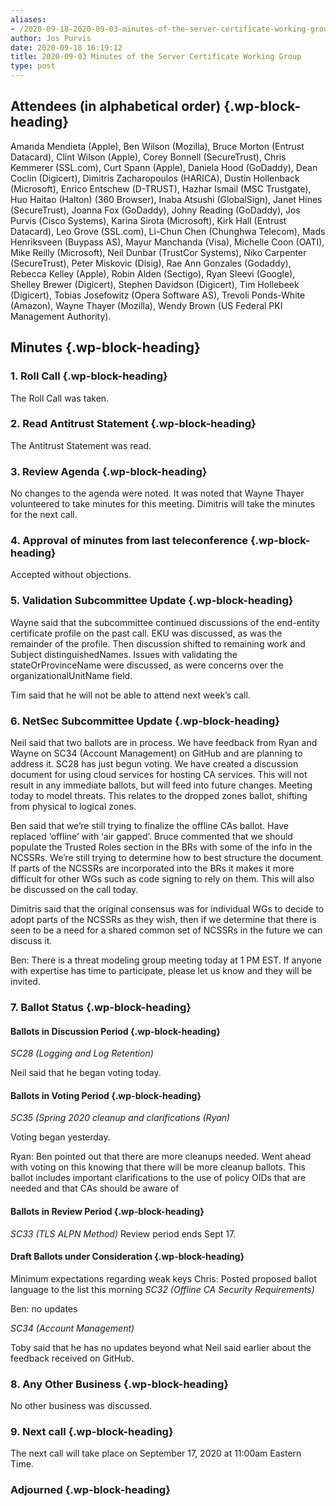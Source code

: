 ```yaml
---
aliases:
- /2020-09-18-2020-09-03-minutes-of-the-server-certificate-working-group/
author: Jos Purvis
date: 2020-09-18 16:19:12
title: 2020-09-03 Minutes of the Server Certificate Working Group
type: post
---
```


## Attendees (in alphabetical order) {.wp-block-heading}

Amanda Mendieta (Apple), Ben Wilson (Mozilla), Bruce Morton (Entrust Datacard), Clint Wilson (Apple), Corey Bonnell (SecureTrust), Chris Kemmerer (SSL.com), Curt Spann (Apple), Daniela Hood (GoDaddy), Dean Coclin (Digicert), Dimitris Zacharopoulos (HARICA), Dustin Hollenback (Microsoft), Enrico Entschew (D-TRUST), Hazhar Ismail (MSC Trustgate), Huo Haitao (Halton) (360 Browser), Inaba Atsushi (GlobalSign), Janet Hines (SecureTrust), Joanna Fox (GoDaddy), Johny Reading (GoDaddy), Jos Purvis (Cisco Systems), Karina Sirota (Microsoft), Kirk Hall (Entrust Datacard), Leo Grove (SSL.com), Li-Chun Chen (Chunghwa Telecom), Mads Henriksveen (Buypass AS), Mayur Manchanda (Visa), Michelle Coon (OATI), Mike Reilly (Microsoft), Neil Dunbar (TrustCor Systems), Niko Carpenter (SecureTrust), Peter Miskovic (Disig), Rae Ann Gonzales (Godaddy), Rebecca Kelley (Apple), Robin Alden (Sectigo), Ryan Sleevi (Google), Shelley Brewer (Digicert), Stephen Davidson (Digicert), Tim Hollebeek (Digicert), Tobias Josefowitz (Opera Software AS), Trevoli Ponds-White (Amazon), Wayne Thayer (Mozilla), Wendy Brown (US Federal PKI Management Authority).

## Minutes {.wp-block-heading}

### 1. Roll Call {.wp-block-heading}

The Roll Call was taken.

### 2. Read Antitrust Statement {.wp-block-heading}

The Antitrust Statement was read.

### 3. Review Agenda {.wp-block-heading}

No changes to the agenda were noted. It was noted that Wayne Thayer volunteered to take minutes for this meeting. Dimitris will take the minutes for the next call.

### 4. Approval of minutes from last teleconference {.wp-block-heading}

Accepted without objections.

### 5. Validation Subcommittee Update {.wp-block-heading}

Wayne said that the subcommittee continued discussions of the end-entity certificate profile on the past call. EKU was discussed, as was the remainder of the profile. Then discussion shifted to remaining work and Subject distinguishedNames. Issues with validating the stateOrProvinceName were discussed, as were concerns over the organizationalUnitName field.

Tim said that he will not be able to attend next week’s call.

### 6. NetSec Subcommittee Update {.wp-block-heading}

Neil said that two ballots are in process. We have feedback from Ryan and Wayne on SC34 (Account Management) on GitHub and are planning to address it. SC28 has just begun voting. We have created a discussion document for using cloud services for hosting CA services. This will not result in any immediate ballots, but will feed into future changes. Meeting today to model threats. This relates to the dropped zones ballot, shifting from physical to logical zones.

Ben said that we’re still trying to finalize the offline CAs ballot. Have replaced ‘offline’ with ‘air gapped’. Bruce commented that we should populate the Trusted Roles section in the BRs with some of the info in the NCSSRs. We’re still trying to determine how to best structure the document. If parts of the NCSSRs are incorporated into the BRs it makes it more difficult for other WGs such as code signing to rely on them. This will also be discussed on the call today.

Dimitris said that the original consensus was for individual WGs to decide to adopt parts of the NCSSRs as they wish, then if we determine that there is seen to be a need for a shared common set of NCSSRs in the future we can discuss it.

Ben: There is a threat modeling group meeting today at 1 PM EST. If anyone with expertise has time to participate, please let us know and they will be invited.

### 7. Ballot Status {.wp-block-heading}

#### Ballots in Discussion Period {.wp-block-heading}

_SC28 (Logging and Log Retention)_

Neil said that he began voting today.

#### Ballots in Voting Period {.wp-block-heading}

_SC35 (Spring 2020 cleanup and clarifications (Ryan)_

Voting began yesterday.

Ryan: Ben pointed out that there are more cleanups needed. Went ahead with voting on this knowing that there will be more cleanup ballots. This ballot includes important clarifications to the use of policy OIDs that are needed and that CAs should be aware of

#### Ballots in Review Period {.wp-block-heading}

_SC33 (TLS ALPN Method)_
Review period ends Sept 17.

#### Draft Ballots under Consideration {.wp-block-heading}

Minimum expectations regarding weak keys
Chris: Posted proposed ballot language to the list this morning
_SC32 (Offline CA Security Requirements)_

Ben: no updates

_SC34 (Account Management)_

Toby said that he has no updates beyond what Neil said earlier about the feedback received on GitHub.

### 8. Any Other Business {.wp-block-heading}

No other business was discussed.

### 9. Next call {.wp-block-heading}

The next call will take place on September 17, 2020 at 11:00am Eastern Time.

### Adjourned {.wp-block-heading}